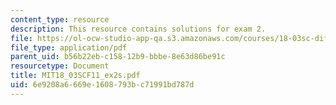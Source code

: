 ```yaml
---
content_type: resource
description: This resource contains solutions for exam 2.
file: https://ol-ocw-studio-app-qa.s3.amazonaws.com/courses/18-03sc-differential-equations-fall-2011/6e9208a6669e1608793bc71991bd787d_MIT18_03SCF11_ex2s.pdf
file_type: application/pdf
parent_uid: b56b22eb-c158-12b9-bbbe-8e63d86be91c
resourcetype: Document
title: MIT18_03SCF11_ex2s.pdf
uid: 6e9208a6-669e-1608-793b-c71991bd787d
---
```

